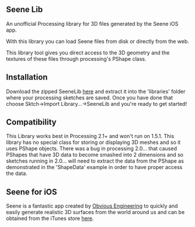 ## Seene Lib 
An unofficial Processing library for 3D files generated by the Seene iOS app.

With this library you can load Seene files from disk or directly from the web.

This library tool gives you direct access to the 3D geometry and the textures of these files through processing's PShape class.

## Installation
Download the zipped SeeneLib [here](https://github.com/BenVanCitters/SeeneLib---Processing-Library/raw/master/distribution/SeeneLib-1/download/SeeneLib-1.zip) and extract it into the 'libraries' folder where your processing sketches are saved.  Once you have done that choose Sktch->Import Library…->SeeneLib and you're ready to get started!

## Compatibility
This Library works best in Processing 2.1+ and won't run on 1.5.1.  This library has no special class for storing or displaying 3D meshes and so it uses PShape objects.  There was a bug in processing 2.0… that caused PShapes that have 3D data to become smashed into 2 dimensions and so sketches running in 2.0… will need to extract the data from the PShape as demonstrated in the 'ShapeData' example in order to have proper access the data.


## Seene for iOS
Seene is a fantastic app created by [Obvious Engineering](http://obviousengine.com/) to quickly and easily generate realistic 3D surfaces from the world around us and can be obtained from the iTunes store [here](https://itunes.apple.com/gb/app/seene/id698878590?ls=1&mt=8).